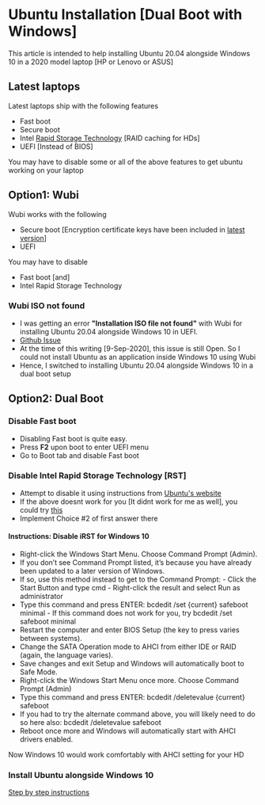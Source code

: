 # Ubuntu Installation [Dual Boot with Windows]

This article is intended to help installing Ubuntu 20.04 alongside Windows 10 in a 2020 model laptop [HP or Lenovo or ASUS]

## Latest laptops

Latest laptops ship with the following features

* Fast boot
* Secure boot
* Intel [Rapid Storage Technology](https://www.intel.in/content/www/in/en/architecture-and-technology/rapid-storage-technology.html) [RAID caching for HDs]
* UEFI [Instead of BIOS]

You may have to disable some or all of the above features to get ubuntu working on your laptop

## Option1: Wubi

Wubi works with the following

* Secure boot [Encryption certificate keys have been included in [latest version](https://github.com/hakuna-m/wubiuefi/wiki)]
* UEFI

You may have to disable

* Fast boot [and]
* Intel Rapid Storage Technology

### Wubi ISO not found

* I was getting an error **"Installation ISO file not found"** with Wubi for installing Ubuntu 20.04 alongside Windows 10 in UEFI.
* [Github Issue](https://github.com/hakuna-m/wubiuefi/issues/100)
* At the time of this writing [9-Sep-2020], this issue is still Open. So I could not install Ubuntu as an application inside Windows 10 using Wubi
* Hence, I switched to installing Ubuntu 20.04 alongside Windows 10 in a dual boot setup

## Option2: Dual Boot 

### Disable Fast boot

* Disabling Fast boot is quite easy.
* Press **F2** upon boot to enter UEFI menu
* Go to Boot tab and disable Fast boot

### Disable Intel Rapid Storage Technology [RST]

* Attempt to disable it using instructions from [Ubuntu's website](https://discourse.ubuntu.com/t/ubuntu-installation-on-computers-with-intel-r-rst-enabled/15347)
* If the above doesnt work for you [It didnt work for me as well], you could try [this](https://askubuntu.com/questions/1233623/workaround-to-install-ubuntu-20-04-with-intel-rst-systems)
* Implement Choice #2 of first answer there

#### Instructions: Disable iRST for Windows 10

* Right-click the Windows Start Menu. Choose Command Prompt (Admin).
* If you don’t see Command Prompt listed, it’s because you have already been updated to a later version of Windows.
* If so, use this method instead to get to the Command Prompt:  -  Click the Start Button and type cmd  - Right-click the result and select Run as administrator
* Type this command and press ENTER: bcdedit /set {current} safeboot minimal  - If this command does not work for you, try bcdedit /set safeboot minimal
* Restart the computer and enter BIOS Setup (the key to press varies between systems).
* Change the SATA Operation mode to AHCI from either IDE or RAID (again, the language varies).
* Save changes and exit Setup and Windows will automatically boot to Safe Mode.
* Right-click the Windows Start Menu once more. Choose Command Prompt (Admin)
* Type this command and press ENTER: bcdedit /deletevalue {current} safeboot
* If you had to try the alternate command above, you will likely need to do so here also: bcdedit /deletevalue safeboot
* Reboot once more and Windows will automatically start with AHCI drivers enabled.

Now Windows 10 would work comfortably with AHCI setting for your HD

### Install Ubuntu alongside Windows 10

[Step by step instructions](https://www.youtube.com/watch?v=-iSAyiicyQY)

